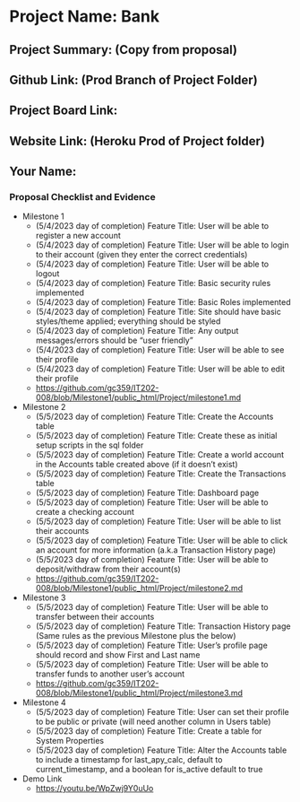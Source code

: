 # Project Name: Bank
## Project Summary: (Copy from proposal)
## Github Link: (Prod Branch of Project Folder)
## Project Board Link: 
## Website Link: (Heroku Prod of Project folder)
## Your Name:

 
 
### Proposal Checklist and Evidence

- Milestone 1
  - (5/4/2023 day of completion) Feature Title: User will be able to register a new account
  - (5/4/2023 day of completion) Feature Title: User will be able to login to their account (given they enter the correct credentials)
  - (5/4/2023 day of completion) Feature Title: User will be able to logout
  - (5/4/2023 day of completion) Feature Title: Basic security rules implemented
  - (5/4/2023 day of completion) Feature Title: Basic Roles implemented
  - (5/4/2023 day of completion) Feature Title: Site should have basic styles/theme applied; everything should be styled
  - (5/4/2023 day of completion) Feature Title: Any output messages/errors should be “user friendly”
  - (5/4/2023 day of completion) Feature Title: User will be able to see their profile
  - (5/4/2023 day of completion) Feature Title: User will be able to edit their profile
  - https://github.com/gc359/IT202-008/blob/Milestone1/public_html/Project/milestone1.md
- Milestone 2
  - (5/5/2023 day of completion) Feature Title: Create the Accounts table
  - (5/5/2023 day of completion) Feature Title: Create these as initial setup scripts in the sql folder
  - (5/5/2023 day of completion) Feature Title: Create a world account in the Accounts table created above (if it doesn’t exist)
  - (5/5/2023 day of completion) Feature Title: Create the Transactions table
  - (5/5/2023 day of completion) Feature Title: Dashboard page
  - (5/5/2023 day of completion) Feature Title: User will be able to create a checking account
  - (5/5/2023 day of completion) Feature Title: User will be able to list their accounts
  - (5/5/2023 day of completion) Feature Title: User will be able to click an account for more information (a.k.a Transaction History page)
  - (5/5/2023 day of completion) Feature Title: User will be able to deposit/withdraw from their account(s)
  - https://github.com/gc359/IT202-008/blob/Milestone1/public_html/Project/milestone2.md
- Milestone 3
  - (5/5/2023 day of completion) Feature Title: User will be able to transfer between their accounts
  - (5/5/2023 day of completion) Feature Title: Transaction History page (Same rules as the previous Milestone plus the below)
  - (5/5/2023 day of completion) Feature Title: User’s profile page should record and show First and Last name
  - (5/5/2023 day of completion) Feature Title: User will be able to transfer funds to another user’s account
  - https://github.com/gc359/IT202-008/blob/Milestone1/public_html/Project/milestone3.md
- Milestone 4
  - (5/5/2023 day of completion) Feature Title: User can set their profile to be public or private (will need another column in Users table)
  - (5/5/2023 day of completion) Feature Title: Create a table for System Properties 
  - (5/5/2023 day of completion) Feature Title: Alter the Accounts table to include a timestamp for last_apy_calc, default to current_timestamp, and a boolean for is_active default to true
- Demo Link
  - https://youtu.be/WpZwj9Y0uUo